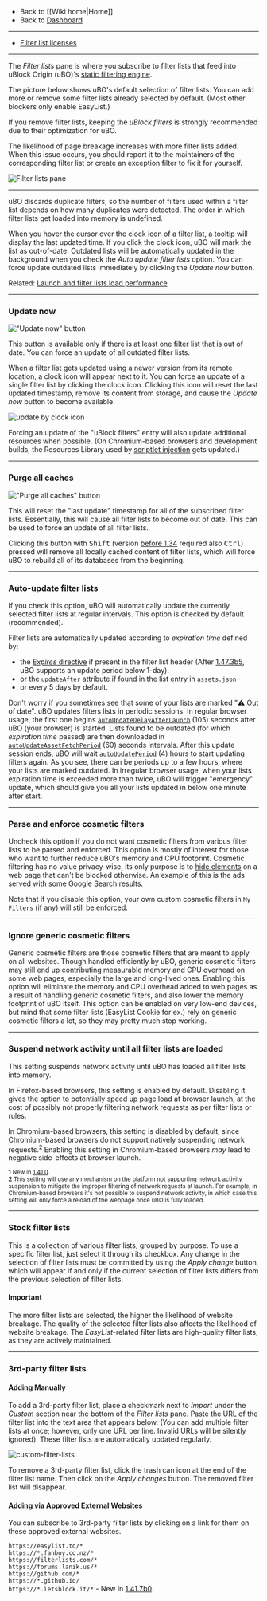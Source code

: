 - Back to [[Wiki home|Home]]
- Back to [Dashboard](./Dashboard)

***

- [Filter list licenses](./Filter-list-licenses)

***

The _Filter lists_ pane is where you subscribe to filter lists that feed into uBlock Origin (uBO)'s [static filtering engine](./Overview-of-uBlock's-network-filtering-engine:-details#static-filtering).

The picture below shows uBO's default selection of filter lists. You can add more or remove some filter lists already selected by default. (Most other blockers only enable EasyList.)

If you remove filter lists, keeping the _uBlock filters_ is strongly recommended due to their optimization for uBO.

The likelihood of page breakage increases with more filter lists added. When this issue occurs, you should report it to the maintainers of the corresponding filter list or create an exception filter to fix it for yourself.

![Filter lists pane](https://user-images.githubusercontent.com/124740436/235392297-c4fc6290-73a6-4a70-96a9-3f6a7683f21d.png)

---

uBO discards duplicate filters, so the number of filters used within a filter list depends on how many duplicates were detected. The order in which filter lists get loaded into memory is undefined.

When you hover the cursor over the clock icon of a filter list, a tooltip will display the last updated time. If you click the clock icon, uBO will mark the list as out-of-date. Outdated lists will be automatically updated in the background when you check the _Auto update filter lists_ option. You can force update outdated lists immediately by clicking the _Update now_ button.

Related: [Launch and filter lists load performance](./Launch-and-filter-lists-load-performance)

***

### Update now

![_"Update now"_ button](https://user-images.githubusercontent.com/585534/143616552-94dd8b15-d33c-4d45-97bd-2f73f95972ba.png)

This button is available only if there is at least one filter list that is out of date. You can force an update of all outdated filter lists.

When a filter list gets updated using a newer version from its remote location, a clock icon will appear next to it. You can force an update of a single filter list by clicking the clock icon. Clicking this icon will reset the last updated timestamp, remove its content from storage, and cause the _Update now_ button to become available.

![update by clock icon](https://user-images.githubusercontent.com/886325/148108034-73419703-10a1-4f72-af4b-5dd5231fface.gif)

Forcing an update of the "uBlock filters" entry will also update additional resources when possible. (On Chromium-based browsers and development builds, the Resources Library used by [scriptlet injection](./Static-filter-syntax#scriptlet-injection) gets updated.)

***

### Purge all caches

![_"Purge all caches"_ button](https://user-images.githubusercontent.com/585534/143480823-7b54e49d-fea7-4416-963d-c679243c770d.png)

This will reset the "last update" timestamp for all of the subscribed filter lists. Essentially, this will cause all filter lists to become out of date. This can be used to force an update of all filter lists.

Clicking this button with <kbd>Shift</kbd> (version [before 1.34](https://github.com/gorhill/uBlock/commit/972feae05d22239c46b837e64001f9f322724585) required also <kbd>Ctrl</kbd>) pressed will remove all locally cached content of filter lists, which will force uBO to rebuild all of its databases from the beginning.

***

### Auto-update filter lists

If you check this option, uBO will automatically update the currently selected filter lists at regular intervals. This option is checked by default (recommended).

Filter lists are automatically updated according to _expiration time_ defined by:
- the [_Expires_ directive](https://help.eyeo.com/en/adblockplus/how-to-write-filters#special-comments) if present in the filter list header (After [1.47.3b5](https://github.com/gorhill/uBlock/commit/db118483c91da468d22b943aba07bbcfc2e37427), uBO supports an update period below 1-day).
- or the `updateAfter` attribute if found in the list entry in [`assets.json`](https://github.com/gorhill/uBlock/blob/master/assets/assets.json)
- or every 5 days by default.

Don't worry if you sometimes see that some of your lists are marked "⚠️ Out of date". uBO updates filters lists in periodic sessions. In regular browser usage, the first one begins [`autoUpdateDelayAfterLaunch`](./Advanced-settings#autoupdatedelayafterlaunch) (105) seconds after uBO (your browser) is started. Lists found to be outdated (for which _expiration time_ passed) are then downloaded in [`autoUpdateAssetFetchPeriod`](./Advanced-settings#autoupdateassetfetchperiod) (60) seconds intervals. After this update session ends, uBO will wait [`autoUpdatePeriod`](./Advanced-settings#autoupdateperiod) (4) hours to start updating filters again. As you see, there can be periods up to a few hours, where your lists are marked outdated. In irregular browser usage, when your lists expiration time is exceeded more than twice, uBO will trigger "emergency" update, which should give you all your lists updated in below one minute after start.

***

### Parse and enforce cosmetic filters

Uncheck this option if you do not want cosmetic filters from various filter lists to be parsed and enforced. This option is mostly of interest for those who want to further reduce uBO's memory and CPU footprint. Cosmetic filtering has no value privacy-wise, its only purpose is to [hide elements](./Does-uBlock-Origin-block-ads-or-just-hide-them%3F) on a web page that can't be blocked otherwise. An example of this is the ads served with some Google Search results.

Note that if you disable this option, your own custom cosmetic filters in `My Filters` (if any) will still be enforced.

***

### Ignore generic cosmetic filters

Generic cosmetic filters are those cosmetic filters that are meant to apply on all websites. Though handled efficiently by uBO, generic cosmetic filters may still end up contributing measurable memory and CPU overhead on some web pages, especially the large and long-lived ones.
Enabling this option will eliminate the memory and CPU overhead added to web pages as a result of handling generic cosmetic filters, and also lower the memory footprint of uBO itself.
This option can be enabled on very low-end devices, but mind that some filter lists (EasyList Cookie for ex.) rely on generic cosmetic filters a lot, so they may pretty much stop working.

***

### Suspend network activity until all filter lists are loaded

This setting suspends network activity until uBO has loaded all filter lists into memory.

In Firefox-based browsers, this setting is enabled by default. Disabling it gives the option to potentially speed up page load at browser launch, at the cost of possibly not properly filtering network requests as per filter lists or rules.

In Chromium-based browsers, this setting is disabled by default, since Chromium-based browsers do not support natively suspending network requests.<sup>2</sup> Enabling this setting in Chromium-based browsers _may_ lead to negative side-effects at browser launch.

<sub>__1__ New in [1.41.0](https://github.com/gorhill/uBlock/commit/925c8d5d0c37dbc1f82e57a92e74350de2c5eab1).</sub><br>
<sub>__2__ This setting will use any mechanism on the platform not supporting network activity suspension to mitigate the improper filtering of network requests at launch. For example, in Chromium-based browsers it's not possible to suspend network activity, in which case this setting will only force a reload of the webpage once uBO is fully loaded.<sub>

***

### Stock filter lists

This is a collection of various filter lists, grouped by purpose. To use a specific filter list, just select it through its checkbox. Any change in the selection of filter lists must be committed by using the _Apply change_ button, which will appear if and only if the current selection of filter lists differs from the previous selection of filter lists.

#### Important

The more filter lists are selected, the higher the likelihood of website breakage. The quality of the selected filter lists also affects the likelihood of website breakage. The _EasyList_-related filter lists are high-quality filter lists, as they are actively maintained.

***

### 3rd-party filter lists

#### Adding Manually

To add a 3rd-party filter list, place a checkmark next to _Import_ under the _Custom_ section near the bottom of the _Filter lists_ pane. Paste the URL of the filter list into the text area that appears below. (You can add multiple filter lists at once; however, only one URL per line. Invalid URLs will be silently ignored). These filter lists are automatically updated regularly.

![custom-filter-lists](https://user-images.githubusercontent.com/886325/41821466-99d67040-77e1-11e8-9973-08f9fe4f4049.png)

To remove a 3rd-party filter list, click the trash can icon at the end of the filter list name. Then click on the _Apply changes_ button. The removed filter list will disappear.

#### Adding via Approved External Websites

You can subscribe to 3rd-party filter lists by clicking on a link for them on these approved external websites.

`https://easylist.to/*`  
`https://*.fanboy.co.nz/*`  
`https://filterlists.com/*`  
`https://forums.lanik.us/*`  
`https://github.com/*`  
`https://*.github.io/`  
`https://*.letsblock.it/*` - New in [1.41.7b0](https://github.com/gorhill/uBlock/commit/26048a11bcd002cafc4b2b2fdcb709115a2e07e4).